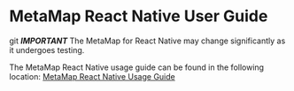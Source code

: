 # MetaMap React Native User Guide
git 
_**IMPORTANT**_ The MetaMap for React Native may change significantly as it undergoes testing.

The MetaMap React Native usage guide can be found in the following location:
[MetaMap React Native Usage Guide](docs/metaMap-reactNative.md)

